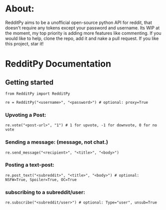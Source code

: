 # About:
RedditPy aims to be a unofficial open-source python API for reddit, that doesn't require any tokens except your password and username.
Its WIP at the moment, my top priority is adding more features like commenting. If you would like to help, clone the repo, add it and nake a pull request.
If you like this project, star it!

# RedditPy Documentation

## Getting started

```
from RedditPy import RedditPy

re = RedditPy("<username>", "<password>") # optional: proxy=True
```
### Upvoting a Post:
```
re.vote("<post-url>", "1") # 1 for upvote, -1 for downvote, 0 for no vote
```
### Sending a message: (message, not chat.)
```
re.send_message("<recipient>", "<title>", "<body>")
```
### Posting a text-post:
```
re.post_text("<subreddit>", "<title>", "<body>") # optional: NSFW=True, Spoiler=True, OC=True
```
### subscribing to a subreddit/user:
```
re.subscribe("<subreddit/user>") # optional: Type="user", unsub=True
```